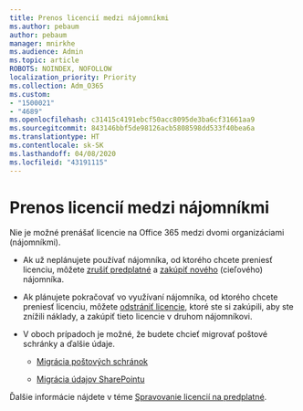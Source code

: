 ```yaml
---
title: Prenos licencií medzi nájomníkmi
ms.author: pebaum
author: pebaum
manager: mnirkhe
ms.audience: Admin
ms.topic: article
ROBOTS: NOINDEX, NOFOLLOW
localization_priority: Priority
ms.collection: Adm_O365
ms.custom:
- "1500021"
- "4689"
ms.openlocfilehash: c31415c4191ebcf50acc8095de3ba6cf31661aa9
ms.sourcegitcommit: 843146bbf5de98126acb5808598dd533f40bea6a
ms.translationtype: HT
ms.contentlocale: sk-SK
ms.lasthandoff: 04/08/2020
ms.locfileid: "43191115"
---
```

# <a name="transfer-licenses-between-tenants"></a>Prenos licencií medzi nájomníkmi

Nie je možné prenášať licencie na Office 365 medzi dvomi organizáciami (nájomníkmi). 

- Ak už neplánujete používať nájomníka, od ktorého chcete preniesť licenciu, môžete [zrušiť predplatné](https://admin.microsoft.com/Adminportal/Home?source=applauncher#/subscriptions) a [zakúpiť nového](https://products.office.com/compare-all-microsoft-office-products-b?rtc=1&activetab=tab:primaryr2) (cieľového) nájomníka.

- Ak plánujete pokračovať vo využívaní nájomníka, od ktorého chcete preniesť licenciu, môžete [odstrániť licencie](https://docs.microsoft.com/microsoft-365/commerce/licenses/buy-licenses?view=o365-worldwide), ktoré ste si zakúpili, aby ste znížili náklady, a zakúpiť tieto licencie v druhom nájomníkovi.

- V oboch prípadoch je možné, že budete chcieť migrovať poštové schránky a ďalšie údaje.

    - [Migrácia poštových schránok](https://docs.microsoft.com/Exchange/mailbox-migration/migrate-mailboxes-across-tenants)

    - [Migrácia údajov SharePointu](https://aka.ms/modernSpoAdminCenter/CloudContentMigrations)

Ďalšie informácie nájdete v téme [Spravovanie licencií na predplatné](https://docs.microsoft.com/microsoft-365/commerce/licenses/buy-licenses?view=o365-worldwide).
